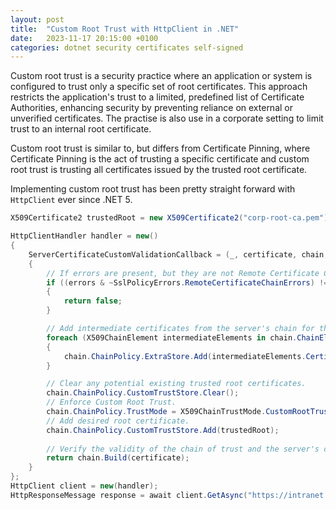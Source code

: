 ```yaml
---
layout: post
title:  "Custom Root Trust with HttpClient in .NET"
date:   2023-11-17 20:15:00 +0100
categories: dotnet security certificates self-signed
---
```


Custom root trust is a security practice where an application or system is configured to trust 
only a specific set of root certificates. This approach restricts the application's trust to a 
limited, predefined list of Certificate Authorities, enhancing security by preventing reliance 
on external or unverified certificates. The practise is also use in a corporate setting to limit
trust to an internal root certificate.

Custom root trust is similar to, but differs from Certificate Pinning, where Certificate Pinning is
the act of trusting a specific certificate and custom root trust is trusting all certificates issued
by the trusted root certificate.

Implementing custom root trust has been pretty straight forward with `HttpClient` ever since .NET 5.

```csharp
X509Certificate2 trustedRoot = new X509Certificate2("corp-root-ca.pem");

HttpClientHandler handler = new()
{
    ServerCertificateCustomValidationCallback = (_, certificate, chain, errors) =>
    {
        // If errors are present, but they are not Remote Certificate Chain Errors, fail the validation.
        if ((errors & ~SslPolicyErrors.RemoteCertificateChainErrors) != 0)
        {
            return false;
        }

        // Add intermediate certificates from the server's chain for the verification process.
        foreach (X509ChainElement intermediateElements in chain.ChainElements.Skip(1))
        {
            chain.ChainPolicy.ExtraStore.Add(intermediateElements.Certificate);
        }

        // Clear any potential existing trusted root certificates.
        chain.ChainPolicy.CustomTrustStore.Clear();
        // Enforce Custom Root Trust.
        chain.ChainPolicy.TrustMode = X509ChainTrustMode.CustomRootTrust;
        // Add desired root certificate.
        chain.ChainPolicy.CustomTrustStore.Add(trustedRoot);
        
        // Verify the validity of the chain of trust and the server's certificate
        return chain.Build(certificate);
    }
};
HttpClient client = new(handler);
HttpResponseMessage response = await client.GetAsync("https://intranet.corp.local");
```